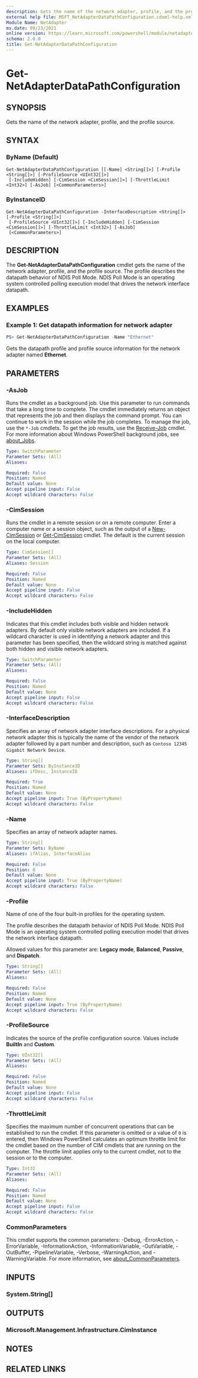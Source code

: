 ```yaml
---
description: Gets the name of the network adapter, profile, and the profile source.
external help file: MSFT_NetAdapterDataPathConfiguration.cdxml-help.xml
Module Name: NetAdapter
ms.date: 09/23/2021
online version: https://learn.microsoft.com/powershell/module/netadapter/get-netadapterdatapathconfiguration?view=windowsserver2022-ps&wt.mc_id=ps-gethelp
schema: 2.0.0
title: Get-NetAdapterDataPathConfiguration
---
```


# Get-NetAdapterDataPathConfiguration

## SYNOPSIS
Gets the name of the network adapter, profile, and the profile source.

## SYNTAX

### ByName (Default)
```
Get-NetAdapterDataPathConfiguration [[-Name] <String[]>] [-Profile <String[]>] [-ProfileSource <UInt32[]>]
 [-IncludeHidden] [-CimSession <CimSession[]>] [-ThrottleLimit <Int32>] [-AsJob] [<CommonParameters>]
```

### ByInstanceID
```
Get-NetAdapterDataPathConfiguration -InterfaceDescription <String[]> [-Profile <String[]>]
 [-ProfileSource <UInt32[]>] [-IncludeHidden] [-CimSession <CimSession[]>] [-ThrottleLimit <Int32>] [-AsJob]
 [<CommonParameters>]
```

## DESCRIPTION
The **Get-NetAdapterDataPathConfiguration** cmdlet gets the name of the network adapter, profile,
and the profile source. The profile describes the datapath behavior of NDIS Poll Mode. NDIS Poll
Mode is an operating system controlled polling execution model that drives the network interface
datapath.

## EXAMPLES

### Example 1: Get datapath information for network adapter
```powershell
PS> Get-NetAdapterDataPathConfiguration -Name "Ethernet"
```

Gets the datapath profile and profile source information for the network adapter named **Ethernet**.

## PARAMETERS

### -AsJob
Runs the cmdlet as a background job.
Use this parameter to run commands that take a long time to complete. 
 The cmdlet immediately returns an object that represents the job and then displays the command prompt.
You can continue to work in the session while the job completes.
To manage the job, use the `*-Job` cmdlets.
To get the job results, use the [Receive-Job](https://go.microsoft.com/fwlink/?LinkID=113372) cmdlet. 
 For more information about Windows PowerShell background jobs, see [about_Jobs](https://go.microsoft.com/fwlink/?LinkID=113251).

```yaml
Type: SwitchParameter
Parameter Sets: (All)
Aliases:

Required: False
Position: Named
Default value: None
Accept pipeline input: False
Accept wildcard characters: False
```

### -CimSession
Runs the cmdlet in a remote session or on a remote computer.
Enter a computer name or a session object, such as the output of a [New-CimSession](https://go.microsoft.com/fwlink/p/?LinkId=227967) or [Get-CimSession](https://go.microsoft.com/fwlink/p/?LinkId=227966) cmdlet.
The default is the current session on the local computer.

```yaml
Type: CimSession[]
Parameter Sets: (All)
Aliases: Session

Required: False
Position: Named
Default value: None
Accept pipeline input: False
Accept wildcard characters: False
```

### -IncludeHidden
Indicates that this cmdlet includes both visible and hidden network adapters. By
default only visible network adapters are included. If a wildcard character is
used in identifying a network adapter and this parameter has been specified,
then the wildcard string is matched against both hidden and visible network
adapters.

```yaml
Type: SwitchParameter
Parameter Sets: (All)
Aliases:

Required: False
Position: Named
Default value: None
Accept pipeline input: False
Accept wildcard characters: False
```

### -InterfaceDescription
Specifies an array of network adapter interface descriptions. For a physical
network adapter this is typically the name of the vendor of the network adapter
followed by a part number and description, such as
`Contoso 12345 Gigabit Network Device`.

```yaml
Type: String[]
Parameter Sets: ByInstanceID
Aliases: ifDesc, InstanceID

Required: True
Position: Named
Default value: None
Accept pipeline input: True (ByPropertyName)
Accept wildcard characters: False
```

### -Name
Specifies an array of network adapter names.

```yaml
Type: String[]
Parameter Sets: ByName
Aliases: ifAlias, InterfaceAlias

Required: False
Position: 0
Default value: None
Accept pipeline input: True (ByPropertyName)
Accept wildcard characters: False
```

### -Profile
Name of one of the four built-in profiles for the operating system.

The profile describes the datapath behavior of NDIS Poll Mode. NDIS Poll Mode is an operating system
controlled polling execution model that drives the network interface datapath.

Allowed values for this parameter are: **Legacy mode**, **Balanced**, **Passive**, and **Dispatch**.

```yaml
Type: String[]
Parameter Sets: (All)
Aliases:

Required: False
Position: Named
Default value: None
Accept pipeline input: True (ByPropertyName)
Accept wildcard characters: False
```

### -ProfileSource

Indicates the source of the profile configuration source. Values include **BuiltIn** and
**Custom**.

```yaml
Type: UInt32[]
Parameter Sets: (All)
Aliases:

Required: False
Position: Named
Default value: None
Accept pipeline input: False
Accept wildcard characters: False
```

### -ThrottleLimit
Specifies the maximum number of concurrent operations that can be established to
run the cmdlet. If this parameter is omitted or a value of `0` is entered, then
Windows PowerShell calculates an optimum throttle limit for the cmdlet based on
the number of CIM cmdlets that are running on the computer. The throttle limit
applies only to the current cmdlet, not to the session or to the computer.

```yaml
Type: Int32
Parameter Sets: (All)
Aliases:

Required: False
Position: Named
Default value: None
Accept pipeline input: False
Accept wildcard characters: False
```

### CommonParameters
This cmdlet supports the common parameters: -Debug, -ErrorAction, -ErrorVariable, -InformationAction, -InformationVariable, -OutVariable, -OutBuffer, -PipelineVariable, -Verbose, -WarningAction, and -WarningVariable. For more information, see [about_CommonParameters](https://go.microsoft.com/fwlink/?LinkID=113216).

## INPUTS

### System.String[]
## OUTPUTS

### Microsoft.Management.Infrastructure.CimInstance

## NOTES

## RELATED LINKS
